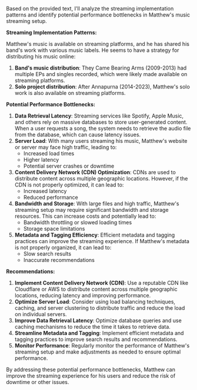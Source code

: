 Based on the provided text, I'll analyze the streaming implementation patterns and identify potential performance bottlenecks in Matthew's music streaming setup.

**Streaming Implementation Patterns:**

Matthew's music is available on streaming platforms, and he has shared his band's work with various music labels. He seems to have a strategy for distributing his music online:

1. **Band's music distribution**: They Came Bearing Arms (2009-2013) had multiple EPs and singles recorded, which were likely made available on streaming platforms.
2. **Solo project distribution**: After Annapurna (2014-2023), Matthew's solo work is also available on streaming platforms.

**Potential Performance Bottlenecks:**

1. **Data Retrieval Latency**: Streaming services like Spotify, Apple Music, and others rely on massive databases to store user-generated content. When a user requests a song, the system needs to retrieve the audio file from the database, which can cause latency issues.
2. **Server Load**: With many users streaming his music, Matthew's website or server may face high traffic, leading to:
	* Increased load times
	* Higher latency
	* Potential server crashes or downtime
3. **Content Delivery Network (CDN) Optimization**: CDNs are used to distribute content across multiple geographic locations. However, if the CDN is not properly optimized, it can lead to:
	* Increased latency
	* Reduced performance
4. **Bandwidth and Storage**: With large files and high traffic, Matthew's streaming setup may require significant bandwidth and storage resources. This can increase costs and potentially lead to:
	* Bandwidth throttling or slowed loading times
	* Storage space limitations
5. **Metadata and Tagging Efficiency**: Efficient metadata and tagging practices can improve the streaming experience. If Matthew's metadata is not properly organized, it can lead to:
	* Slow search results
	* Inaccurate recommendations

**Recommendations:**

1. **Implement Content Delivery Network (CDN)**: Use a reputable CDN like Cloudflare or AWS to distribute content across multiple geographic locations, reducing latency and improving performance.
2. **Optimize Server Load**: Consider using load balancing techniques, caching, and server clustering to distribute traffic and reduce the load on individual servers.
3. **Improve Data Retrieval Latency**: Optimize database queries and use caching mechanisms to reduce the time it takes to retrieve data.
4. **Streamline Metadata and Tagging**: Implement efficient metadata and tagging practices to improve search results and recommendations.
5. **Monitor Performance**: Regularly monitor the performance of Matthew's streaming setup and make adjustments as needed to ensure optimal performance.

By addressing these potential performance bottlenecks, Matthew can improve the streaming experience for his users and reduce the risk of downtime or other issues.
